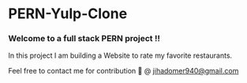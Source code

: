 # PERN-Yulp-Clone

### Welcome to a full stack PERN project !!
In this project I am building a Website to rate my favorite restaurants.

Feel free to contact me for contribution 🦾 @ jihadomer940@gmail.com


